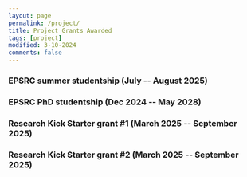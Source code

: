 ```yaml
---
layout: page
permalink: /project/
title: Project Grants Awarded
tags: [project]
modified: 3-10-2024
comments: false
---
```


### EPSRC summer studentship (July -- August 2025)

### EPSRC PhD studentship (Dec 2024 -- May 2028)

### Research Kick Starter grant #1 (March 2025 -- September 2025)

### Research Kick Starter grant #2 (March 2025 -- September 2025)







